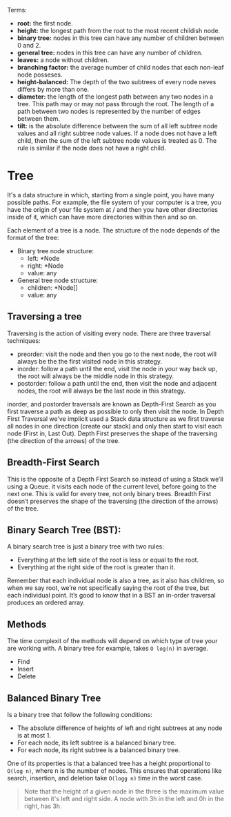 Terms:
- **root:** the first node.
- **height:** the longest path from the root to the most recent childish node.
- **binary tree:** nodes in this tree can have any number of children between
  0 and 2.
- **general tree:** nodes in this tree can have any number of children.
- **leaves:** a node without children.
- **branching factor:** the average number of child nodes that each non-leaf 
  node posseses.
- **height-balanced:** The depth of the two subtrees of every node neves 
  differs by more than one.
- **diameter:** the length of the longest path between any two nodes in a 
  tree. This path may or may not pass through the root. The length of a 
  path between two nodes is represented by the number of edges between 
  them.
- **tilt:** is the absolute difference between the sum of all left subtree 
  node values and all right subtree node values. If a node does not have a 
  left child, then the sum of the left subtree node values is treated as 0.
  The rule is similar if the node does not have a right child.

# Tree
It's a data structure in which, starting from a single point, you have many 
possible paths.
For example, the file system of your computer is a tree, you have the 
origin of your file system at / and then you have other directories inside 
of it, which can have more directories within then and so on.

Each element of a tree is a node. The structure of the node depends of the
format of the tree:
- Binary tree node structure:
  - left: *Node
  - right: *Node
  - value: any
- General tree node structure:
  - children: *Node[]
  - value: any

## Traversing a tree
Traversing is the action of visiting every node.
There are three traversal techniques:
- preorder: visit the node and then you go to the next node, the root will
  always be the the first visited node in this strategy.
- inorder: follow a path until the end, visit the node in your way back up,
  the root will always be the middle node in this strategy.
- postorder: follow a path until the end, then visit the node and adjacent
  nodes, the root will always be the last node in this strategy.

inorder, and postorder traversals are known as Depth-First Search as you
first traverse a path as deep as possible to only then visit the node.
In Depth First Traversal we’ve implicit used a Stack data structure as we first
traverse all nodes in one direction (create our stack) and only then start to 
visit each node (First in, Last Out).
Depth First preserves the shape of the traversing (the direction of the arrows) 
of the tree.

## Breadth-First Search
This is the opposite of a Depth First Search so instead of using a Stack we’ll 
using a Queue.
it visits each node of the current level, before going to the next one. This is
valid for every tree, not only binary trees.
Breadth First doesn’t preserves the shape of the traversing (the direction of 
the arrows) of the tree.

## Binary Search Tree (BST):
A binary search tree is just a binary tree with two rules:
- Everything at the left side of the root is less or equal to the root.
- Everything at the right side of the root is greater than it.

Remember that each individual node is also a tree, as it also has children, so 
when we say root, we’re not specifically saying the root of the tree, but each 
individual point.
It’s good to know that in a BST an in-order traversal produces an ordered array.

## Methods
The time complexit of the methods will depend on which type of tree your are
working with.
A binary tree for example, takes `O log(n)` in average.
- Find
- Insert
- Delete

## Balanced Binary Tree
Is a binary tree that follow the following conditions:
- The absolute difference of heights of left and right subtrees at any 
  node is at most 1.
- For each node, its left subtree is a balanced binary tree.
- For each node, its right subtree is a balanced binary tree.

One of its properties is that a balanced tree has a height proportional to
`O(log n)`, where n is the number of nodes.
This ensures that operations like search, insertion, and deletion take 
`O(logg n)` time in the worst case.

> Note that the height of a given node in the three is the maximum value 
  between it's left and right side. A node with 3h in the left and 0h in 
  the right, has 3h.
